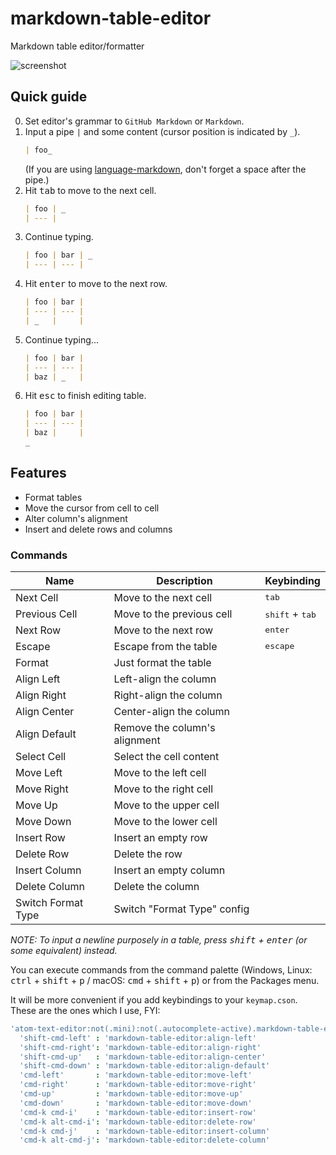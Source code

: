 # markdown-table-editor
Markdown table editor/formatter

![screenshot](https://github.com/susisu/markdown-table-editor/wiki/images/demo.gif)

## Quick guide
0. Set editor's grammar to `GitHub Markdown` or `Markdown`.
1. Input a pipe `|` and some content (cursor position is indicated by `_`).
    ``` markdown
    | foo_
    ```
    (If you are using [language-markdown](https://atom.io/packages/language-markdown), don't forget a   space after the pipe.)
2. Hit <kbd>tab</kbd> to move to the next cell.
    ``` markdown
    | foo | _
    | --- |
    ```
3. Continue typing.
    ``` markdown
    | foo | bar | _
    | --- | --- |
    ```
4. Hit <kbd>enter</kbd> to move to the next row.
    ``` markdown
    | foo | bar |
    | --- | --- |
    | _   |     |
    ```
5. Continue typing...
    ``` markdown
    | foo | bar |
    | --- | --- |
    | baz | _   |
    ```
6. Hit <kbd>esc</kbd> to finish editing table.
    ``` markdown
    | foo | bar |
    | --- | --- |
    | baz |     |
    _
    ```

## Features
* Format tables
* Move the cursor from cell to cell
* Alter column's alignment
* Insert and delete rows and columns

### Commands
| Name               | Description                   | Keybinding                        |
| ------------------ | ----------------------------- | --------------------------------- |
| Next Cell          | Move to the next cell         | <kbd>tab</kbd>                    |
| Previous Cell      | Move to the previous cell     | <kbd>shift</kbd> + <kbd>tab</kbd> |
| Next Row           | Move to the next row          | <kbd>enter</kbd>                  |
| Escape             | Escape from the table         | <kbd>escape</kbd>                 |
| Format             | Just format the table         |                                   |
| Align Left         | Left-align the column         |                                   |
| Align Right        | Right-align the column        |                                   |
| Align Center       | Center-align the column       |                                   |
| Align Default      | Remove the column's alignment |                                   |
| Select Cell        | Select the cell content       |                                   |
| Move Left          | Move to the left cell         |                                   |
| Move Right         | Move to the right cell        |                                   |
| Move Up            | Move to the upper cell        |                                   |
| Move Down          | Move to the lower cell        |                                   |
| Insert Row         | Insert an empty row           |                                   |
| Delete Row         | Delete the row                |                                   |
| Insert Column      | Insert an empty column        |                                   |
| Delete Column      | Delete the column             |                                   |
| Switch Format Type | Switch "Format Type" config   |                                   |

*NOTE: To input a newline purposely in a table, press <kbd>shift</kbd> + <kbd>enter</kbd> (or some equivalent) instead.*

You can execute commands from the command palette (Windows, Linux: <kbd>ctrl</kbd> + <kbd>shift</kbd> + <kbd>p</kbd> / macOS: <kbd>cmd</kbd> + <kbd>shift</kbd> + <kbd>p</kbd>) or from the Packages menu.

It will be more convenient if you add keybindings to your `keymap.cson`.
These are the ones which I use, FYI:

``` coffee
'atom-text-editor:not(.mini):not(.autocomplete-active).markdown-table-editor-active':
  'shift-cmd-left' : 'markdown-table-editor:align-left'
  'shift-cmd-right': 'markdown-table-editor:align-right'
  'shift-cmd-up'   : 'markdown-table-editor:align-center'
  'shift-cmd-down' : 'markdown-table-editor:align-default'
  'cmd-left'       : 'markdown-table-editor:move-left'
  'cmd-right'      : 'markdown-table-editor:move-right'
  'cmd-up'         : 'markdown-table-editor:move-up'
  'cmd-down'       : 'markdown-table-editor:move-down'
  'cmd-k cmd-i'    : 'markdown-table-editor:insert-row'
  'cmd-k alt-cmd-i': 'markdown-table-editor:delete-row'
  'cmd-k cmd-j'    : 'markdown-table-editor:insert-column'
  'cmd-k alt-cmd-j': 'markdown-table-editor:delete-column'
```
